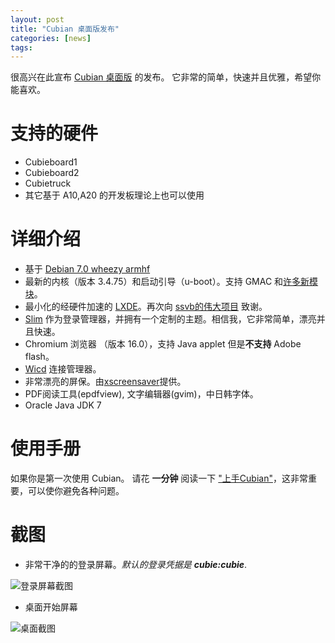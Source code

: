 ```yaml
---
layout: post
title: "Cubian 桌面版发布"
categories: [news]
tags:
---
```

很高兴在此宣布 [Cubian 桌面版](/downloads/#Desktop) 的发布。
它非常的简单，快速并且优雅，希望你能喜欢。

# 支持的硬件
* Cubieboard1
* Cubieboard2
* Cubietruck
* 其它基于 A10,A20 的开发板理论上也可以使用

# 详细介绍

* 基于 [Debian 7.0 wheezy armhf](https://www.debian.org/releases/wheezy/)
* 最新的内核（版本 3.4.75）和启动引导（u-boot）。支持 GMAC 和[许多新模块](https://github.com/cubieplayer/Cubian/issues?labels=module+request&page=1&state=closed)。
* 最小化的经硬件加速的 [LXDE](http://lxde.org/)。再次向 [ssvb的伟大项目](https://github.com/ssvb/xf86-video-fbturbo) 致谢。
* [Slim](http://slim.berlios.de/) 作为登录管理器，并拥有一个定制的主题。相信我，它非常简单，漂亮并且快速。
* Chromium 浏览器 （版本 16.0），支持 Java applet 但是**不支持** Adobe flash。
* [Wicd](http://wicd.sourceforge.net/) 连接管理器。
* 非常漂亮的屏保。由[xscreensaver](http://www.jwz.org/xscreensaver/)提供。
* PDF阅读工具(epdfview), 文字编辑器(gvim)，中日韩字体。
* Oracle Java JDK 7

# 使用手册

如果你是第一次使用 Cubian。 请花 **一分钟** 阅读一下 ["上手Cubian"](https://github.com/cubieplayer/cubian/wiki/%E4%B8%8A%E6%89%8BCubian)，这非常重要，可以使你避免各种问题。

# 截图
* 非常干净的的登录屏幕。*默认的登录凭据是 **cubie:cubie***.

![登录屏幕截图](http://cubieplayer.github.io/static_files/images/cubian-desktop-scrot-login-small.jpg)

* 桌面开始屏幕

![桌面截图](http://cubieplayer.github.io/static_files/images/cubian-desktop-scrot-small.png)
